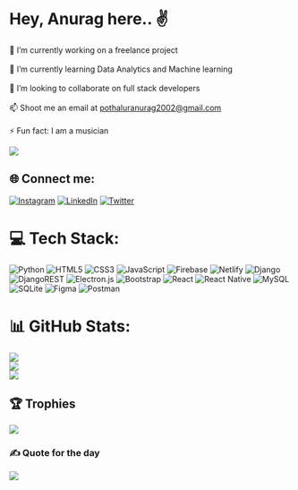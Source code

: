 #  Hey, Anurag here.. ✌️
🔭 I’m currently working on a freelance project<br><br>🌱 I’m currently learning Data Analytics and Machine learning<br><br>👯 I’m looking to collaborate on full stack developers<br><br>📫 Shoot me an email at pothaluranurag2002@gmail.com<br><br>⚡ Fun fact: I am a musician

![](https://komarev.com/ghpvc/?username=Anuragchandra221&color=green)

## 🌐 Connect me:
[![Instagram](https://img.shields.io/badge/Instagram-%23E4405F.svg?logo=Instagram&logoColor=white)](https://instagram.com/anuragchandra.me) [![LinkedIn](https://img.shields.io/badge/LinkedIn-%230077B5.svg?logo=linkedin&logoColor=white)](https://linkedin.com/in/anurag-chandra-52a4a3205) [![Twitter](https://img.shields.io/badge/Twitter-%231DA1F2.svg?logo=Twitter&logoColor=white)](https://twitter.com/a_nu_ra_g__) 

# 💻 Tech Stack:
![Python](https://img.shields.io/badge/python-3670A0?style=for-the-badge&logo=python&logoColor=ffdd54) ![HTML5](https://img.shields.io/badge/html5-%23E34F26.svg?style=for-the-badge&logo=html5&logoColor=white) ![CSS3](https://img.shields.io/badge/css3-%231572B6.svg?style=for-the-badge&logo=css3&logoColor=white) ![JavaScript](https://img.shields.io/badge/javascript-%23323330.svg?style=for-the-badge&logo=javascript&logoColor=%23F7DF1E) ![Firebase](https://img.shields.io/badge/firebase-%23039BE5.svg?style=for-the-badge&logo=firebase) ![Netlify](https://img.shields.io/badge/netlify-%23000000.svg?style=for-the-badge&logo=netlify&logoColor=#00C7B7) ![Django](https://img.shields.io/badge/django-%23092E20.svg?style=for-the-badge&logo=django&logoColor=white) ![DjangoREST](https://img.shields.io/badge/DJANGO-REST-ff1709?style=for-the-badge&logo=django&logoColor=white&color=ff1709&labelColor=gray) ![Electron.js](https://img.shields.io/badge/Electron-191970?style=for-the-badge&logo=Electron&logoColor=white) ![Bootstrap](https://img.shields.io/badge/bootstrap-%23563D7C.svg?style=for-the-badge&logo=bootstrap&logoColor=white) ![React](https://img.shields.io/badge/react-%2320232a.svg?style=for-the-badge&logo=react&logoColor=%2361DAFB) ![React Native](https://img.shields.io/badge/react_native-%2320232a.svg?style=for-the-badge&logo=react&logoColor=%2361DAFB) ![MySQL](https://img.shields.io/badge/mysql-%2300f.svg?style=for-the-badge&logo=mysql&logoColor=white) ![SQLite](https://img.shields.io/badge/sqlite-%2307405e.svg?style=for-the-badge&logo=sqlite&logoColor=white) 	![Figma](https://img.shields.io/badge/figma-%23F24E1E.svg?style=for-the-badge&logo=figma&logoColor=white) ![Postman](https://img.shields.io/badge/Postman-FF6C37?style=for-the-badge&logo=postman&logoColor=white)
# 📊 GitHub Stats:
![](https://github-readme-stats.vercel.app/api?username=Anuragchandra221&theme=dark&hide_border=false&include_all_commits=false&count_private=false)<br/>
![](https://github-readme-streak-stats.herokuapp.com/?user=Anuragchandra221&theme=dark&hide_border=false)<br/>
![](https://github-readme-stats.vercel.app/api/top-langs/?username=Anuragchandra221&theme=dark&hide_border=false&include_all_commits=false&count_private=false&layout=compact)

## 🏆 Trophies
![](https://github-profile-trophy.vercel.app/?username=Anuragchandra221&theme=radical&no-frame=false&no-bg=false&margin-w=4)

### ✍️ Quote for the day
![](https://quotes-github-readme.vercel.app/api?type=horizontal&theme=radical)

<!-- Proudly created with GPRM ( https://gprm.itsvg.in ) -->
